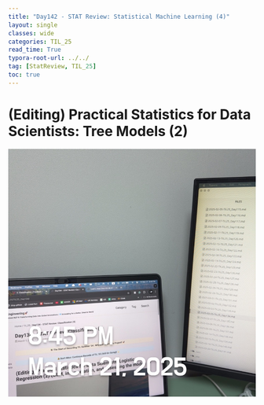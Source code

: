 ```yaml
---
title: "Day142 - STAT Review: Statistical Machine Learning (4)"
layout: single
classes: wide
categories: TIL_25
read_time: True
typora-root-url: ../../
tag: [StatReview, TIL_25]
toc: true 
---
```


# (Editing) Practical Statistics for Data Scientists: Tree Models (2)

![56C7D7AF-7ADF-46E8-A0DB-CFDDCF171533_1_105_c](../../images/2025-03-21-TIL25_Day142/56C7D7AF-7ADF-46E8-A0DB-CFDDCF171533_1_105_c.jpeg)
